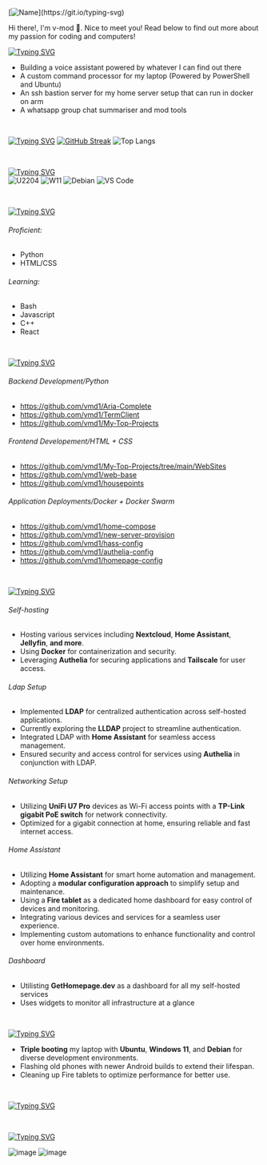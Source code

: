 [![Name](https://readme-typing-svg.demolab.com?font=Consolas&size=35&pause=2000&color=FF5733&width=435&lines=Hi+there!)](https://git.io/typing-svg)

Hi there!, I'm v-mod 👋. Nice to meet you! Read below to find out more about my passion for coding and computers!

[![Typing SVG](https://readme-typing-svg.demolab.com?font=Consolas&color=F39C12&pause=1000&width=435&lines=I'm+working+on%3A)](https://git.io/typing-svg)
- Building a voice assistant powered by whatever I can find out there
- A custom command processor for my laptop (Powered by PowerShell and Ubuntu)
- An ssh bastion server for my home server setup that can run in docker on arm
- A whatsapp group chat summariser and mod tools

<br>

[![Typing SVG](https://readme-typing-svg.demolab.com?font=Consolas&color=27AE60&pause=1000&width=435&lines=Stats%3A)](https://git.io/typing-svg)
[![GitHub Streak](https://streak-stats.demolab.com?user=vmd1&theme=gruvbox_duo&hide_border=true)](https://git.io/streak-stats)
![Top Langs](https://github-readme-stats.vercel.app/api/top-langs/?username=vmd1)

<br>

[![Typing SVG](https://readme-typing-svg.demolab.com?font=Consolas&color=3498DB&pause=1000&width=435&lines=OS+%26+Tools%3A)](https://git.io/typing-svg)
<br>
![U2204](https://img.shields.io/badge/OS-Ubuntu%2022.04-orange?style=flat-square&logo=ubuntu)
![W11](https://img.shields.io/badge/OS-Windows%2011-blueviolet?style=flat-square&logo=windows11)
![Debian](https://img.shields.io/badge/OS-Debian-red?style=flat-square&logo=debian)
![VS Code](https://img.shields.io/badge/IDE-VSCode-%23007ACC?style=flat-square&logo=Visual-studio-code)

<br>

[![Typing SVG](https://readme-typing-svg.demolab.com?font=Consolas&pause=1000&color=9B59B6&width=435&lines=Programming+Languages%3A)](https://git.io/typing-svg)
###### Proficient:
- Python
- HTML/CSS
###### Learning:
- Bash
- Javascript
- C++
- React

<br>

[![Typing SVG](https://readme-typing-svg.demolab.com?font=Consolas&pause=1000&color=F1C40F&width=435&lines=My+Projects%3A)](https://git.io/typing-svg)
###### Backend Development/Python
- https://github.com/vmd1/Aria-Complete
- https://github.com/vmd1/TermClient
- https://github.com/vmd1/My-Top-Projects

###### Frontend Developement/HTML + CSS
- https://github.com/vmd1/My-Top-Projects/tree/main/WebSites
- https://github.com/vmd1/web-base
- https://github.com/vmd1/housepoints

###### Application Deployments/Docker + Docker Swarm
- https://github.com/vmd1/home-compose
- https://github.com/vmd1/new-server-provision
- https://github.com/vmd1/hass-config
- https://github.com/vmd1/authelia-config
- https://github.com/vmd1/homepage-config


<br>

[![Typing SVG](https://readme-typing-svg.demolab.com?font=Consolas&pause=1000&color=D35400&width=435&lines=Home+Infrastructure%3A)](https://git.io/typing-svg)
###### Self-hosting
- Hosting various services including **Nextcloud**, **Home Assistant**, **Jellyfin**, **and more**.
- Using **Docker** for containerization and security.
- Leveraging **Authelia** for securing applications and **Tailscale** for user access.

###### Ldap Setup
- Implemented **LDAP** for centralized authentication across self-hosted applications.
- Currently exploring the **LLDAP** project to streamline authentication.
- Integrated LDAP with **Home Assistant** for seamless access management.
- Ensured security and access control for services using **Authelia** in conjunction with LDAP.

###### Networking Setup
- Utilizing **UniFi U7 Pro** devices as Wi-Fi access points with a **TP-Link gigabit PoE switch** for network connectivity.
- Optimized for a gigabit connection at home, ensuring reliable and fast internet access.

###### Home Assistant
- Utilizing **Home Assistant** for smart home automation and management.
- Adopting a **modular configuration approach** to simplify setup and maintenance.
- Using a **Fire tablet** as a dedicated home dashboard for easy control of devices and monitoring.
- Integrating various devices and services for a seamless user experience.
- Implementing custom automations to enhance functionality and control over home environments.

###### Dashboard
- Utilisting **GetHomepage.dev** as a dashboard for all my self-hosted services
- Uses widgets to monitor all infrastructure at a glance

<br>

[![Typing SVG](https://readme-typing-svg.demolab.com?font=Consolas&pause=1000&color=E74C3C&width=435&lines=Device+Customization+%26+Flashing%3A)](https://git.io/typing-svg)
- **Triple booting** my laptop with **Ubuntu**, **Windows 11**, and **Debian** for diverse development environments.
- Flashing old phones with newer Android builds to extend their lifespan.
- Cleaning up Fire tablets to optimize performance for better use.

<br>

[![Typing SVG](https://readme-typing-svg.demolab.com?font=Consolas&pause=1000&color=2980B9&width=435&lines=Home+Assistant%3A)](https://git.io/typing-svg)


<br>

[![Typing SVG](https://readme-typing-svg.demolab.com?font=Consolas&pause=1000&color=F1C40F&width=435&lines=My+Self-hosted+Dashboard%3A)](https://git.io/typing-svg)

![image](https://github.com/user-attachments/assets/fec2ad0d-4ee1-45df-a89c-13fce47e73fd)
![image](https://github.com/user-attachments/assets/cf612fc9-70a0-4502-a691-68a427ff9e56)
